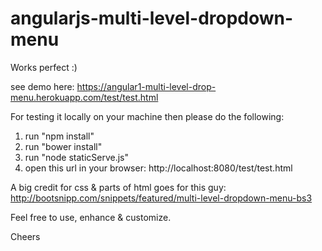 # angularjs-multi-level-dropdown-menu

Works perfect :)

see demo here: https://angular1-multi-level-drop-menu.herokuapp.com/test/test.html

For testing it locally on your machine then please do the following:
  1. run "npm install"
  2. run "bower install"
  3. run "node staticServe.js"
  4. open this url in your browser: http://localhost:8080/test/test.html

A big credit for css & parts of html goes for this guy: http://bootsnipp.com/snippets/featured/multi-level-dropdown-menu-bs3  

Feel free to use, enhance & customize.

Cheers
